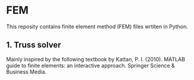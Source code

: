 # FEM

This reposity contains finite element method (FEM) files wrtiten in Python. 
 
## 1. Truss solver
Mainly inspired by the following textbook by Kattan, P. I. (2010). MATLAB guide to finite elements: an interactive approach. Springer Science & Business Media.
